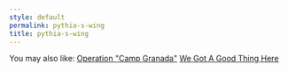 ```yaml
---
style: default
permalink: pythia-s-wing
title: pythia-s-wing
---
```

You may also like:
[Operation "Camp Granada"](http://scp-wiki.net/hellomuddah)
[We Got A Good Thing Here](http://scp-wiki.net/we-got-a-good-thing-here)